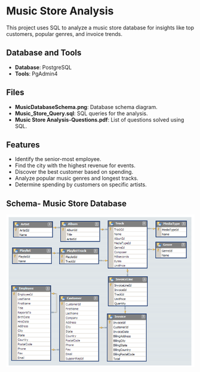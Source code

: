 # Music Store Analysis

This project uses SQL to analyze a music store database for insights like top customers, popular genres, and invoice trends.

## Database and Tools

- **Database**: PostgreSQL  
- **Tools**: PgAdmin4  

## Files

- **MusicDatabaseSchema.png**: Database schema diagram.  
- **Music_Store_Query.sql**: SQL queries for the analysis.  
- **Music Store Analysis-Questions.pdf**: List of questions solved using SQL.

## Features

- Identify the senior-most employee.  
- Find the city with the highest revenue for events.  
- Discover the best customer based on spending.  
- Analyze popular music genres and longest tracks.  
- Determine spending by customers on specific artists.

## Schema- Music Store Database 
![MusicDatabaseSchema](https://github.com/Sunil4334/Music_Store_Analysis_using_SQL/blob/main/MusicDatabaseSchema.png)

